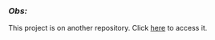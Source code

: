 ### **_Obs:_**

This project is on another repository. Click [here](https://github.com/davi32b8/arduino-car) to access it.
